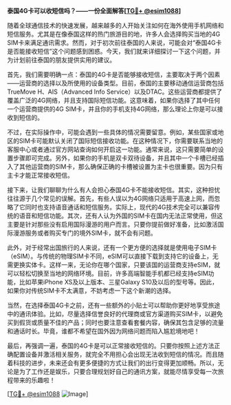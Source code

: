 **泰国4G卡可以收短信吗？——一份全面解答[[TG💪+ @esim1088](https://t.me/s/esim1088)]**

随着全球通信技术的快速发展，越来越多的人开始关注如何在海外使用手机网络和短信服务。尤其是在像泰国这样的热门旅游目的地，许多人会选择购买当地的4G SIM卡来满足通讯需求。然而，对于初次前往泰国的人来说，可能会对“泰国4G卡是否能接收短信”这个问题感到困惑。今天，我们就来详细探讨一下这个问题，并为计划前往泰国的朋友提供实用的建议。

首先，我们需要明确一点：泰国的4G卡是否能够接收短信，主要取决于两个因素——运营商的选择以及所使用的设备类型。目前，泰国的主要移动通信运营商包括TrueMove H、AIS（Advanced Info Service）以及DTAC。这些运营商都提供了覆盖广泛的4G网络，并且支持国际短信功能。这意味着，如果你选择了其中任何一个运营商提供的4G SIM卡，并且你的手机支持4G网络，那么理论上你是可以接收到短信的。

不过，在实际操作中，可能会遇到一些具体的情况需要留意。例如，某些国家或地区的SIM卡可能默认关闭了国际短信接收功能。在这种情况下，你需要联系当地的客服中心或者通过官方网站查询如何开启这一功能。通常来说，这只需要简单的设置步骤即可完成。另外，如果你的手机是双卡双待设备，并且其中一个卡槽已经插入了其他运营商的SIM卡，那么确保正确的卡槽被设置为主卡也很重要。因为只有主卡才能正常接收短信。

接下来，让我们聊聊为什么有人会担心泰国4G卡不能接收短信。其实，这种担忧往往源于几个常见的误解。首先，有些人误以为4G网络只适用于高速上网，而忽略了它同时也支持语音通话和短信服务。实际上，现代的4G技术完全可以兼容传统的语音和短信功能。其次，还有人认为外国的SIM卡在国内无法正常使用，但这主要是针对那些没有启用国际漫游的用户而言。只要你提前做好准备，比如激活国际漫游服务或者购买专门的境外SIM卡，就不会有问题。

此外，对于经常出国旅行的人来说，还有一个更方便的选择就是使用电子SIM卡（eSIM）。与传统的物理SIM卡不同，eSIM可以直接下载到支持它的设备上，无需更换实体卡。这样一来，无论你在哪个国家，只要该国的运营商支持eSIM，就可以轻松切换至当地的网络环境。目前，许多高端智能手机都已经支持eSIM功能，比如苹果iPhone XS及以上版本、三星Galaxy S10及以后的型号等。因此，如果你对传统SIM卡不太满意，不妨考虑一下这个新潮的选择。

当然，在选择泰国4G卡之前，还有一些额外的小贴士可以帮助你更好地享受旅途中的通讯体验。比如，尽量选择信誉良好的代理商或官方渠道购买SIM卡，以避免买到假货或质量不佳的产品；同时也要注意查看套餐内容，确保其包含足够的流量和通话时长。毕竟，谁都不希望在国外因为网络问题而陷入尴尬境地吧！

最后，再强调一遍，泰国的4G卡是可以正常接收短信的。只要你按照上述方法正确配置设备并激活相关服务，就完全不用担心会出现无法收到短信的情况。而且随着科技的进步，未来还会有更多便捷的方式让我们的出行变得更加顺畅。所以，无论是为了工作还是娱乐，只要合理规划好自己的通讯方案，就能尽情享受每一次旅程带来的乐趣啦！

[[TG💪+ @esim1088](https://t.me/s/esim1088) ![Image](https://i.postimg.cc/4NQfJmqS/Snipaste-2025-05-13-00-14-12.png)]